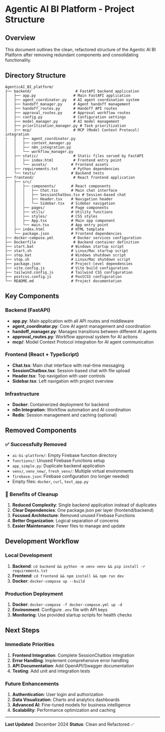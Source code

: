 # Agentic AI BI Platform - Project Structure

## Overview
This document outlines the clean, refactored structure of the Agentic AI BI Platform after removing redundant components and consolidating functionality.

## Directory Structure

```
AgenticAI_BI_platform/
├── backend/                    # FastAPI backend application
│   ├── app.py                 # Main FastAPI application
│   ├── agent_coordinator.py   # AI agent coordination system
│   ├── handoff_manager.py     # Agent handoff management
│   ├── handoff_routes.py      # Handoff API routes
│   ├── approval_routes.py     # Approval workflow routes
│   ├── config.py              # Configuration settings
│   ├── model_manager.py       # AI model management
│   ├── prioritization_manager.py # Task prioritization
│   ├── mcp/                   # MCP (Model Context Protocol) integration
│   │   ├── agent_coordinator.py
│   │   ├── context_manager.py
│   │   ├── n8n_integration.py
│   │   └── workflow_manager.py
│   ├── static/                # Static files served by FastAPI
│   │   ├── index.html         # Frontend entry point
│   │   └── assets/           # Frontend assets
│   ├── requirements.txt       # Python dependencies
│   └── tests/                # Backend tests
├── frontend/                  # React frontend application
│   ├── src/
│   │   ├── components/       # React components
│   │   │   ├── Chat.tsx      # Main chat interface
│   │   │   ├── SessionChatbox.tsx # Session-based chat
│   │   │   ├── Header.tsx    # Navigation header
│   │   │   └── Sidebar.tsx   # Sidebar navigation
│   │   ├── pages/            # Page components
│   │   ├── utils/            # Utility functions
│   │   ├── styles/           # CSS styles
│   │   ├── App.tsx           # Main app component
│   │   └── main.tsx          # App entry point
│   ├── index.html            # HTML template
│   └── package.json          # Frontend dependencies
├── docker-compose.yml         # Docker services configuration
├── Dockerfile                 # Backend container definition
├── start.bat                 # Windows startup script
├── start.sh                  # Linux/Mac startup script
├── stop.bat                  # Windows shutdown script
├── stop.sh                   # Linux/Mac shutdown script
├── package.json              # Project-level dependencies
├── vite.config.js            # Vite build configuration
├── tailwind.config.js        # Tailwind CSS configuration
├── postcss.config.js         # PostCSS configuration
└── README.md                 # Project documentation
```

## Key Components

### Backend (FastAPI)
- **app.py**: Main application with all API routes and middleware
- **agent_coordinator.py**: Core AI agent management and coordination
- **handoff_manager.py**: Manages transitions between different AI agents
- **approval_routes.py**: Workflow approval system for AI actions
- **mcp/**: Model Context Protocol integration for AI agent communication

### Frontend (React + TypeScript)
- **Chat.tsx**: Main chat interface with real-time messaging
- **SessionChatbox.tsx**: Session-based chat with file upload
- **Header.tsx**: Top navigation with user controls
- **Sidebar.tsx**: Left navigation with project overview

### Infrastructure
- **Docker**: Containerized deployment for backend
- **n8n Integration**: Workflow automation and AI coordination
- **Redis**: Session management and caching (optional)

## Removed Components

### ✅ Successfully Removed
- `ai-bi-platform/`: Empty Firebase function directory
- `functions/`: Unused Firebase Functions setup
- `app_simple.py`: Duplicate backend application
- `venv/`, `venv_new/`, `fresh_venv/`: Multiple virtual environments
- `firebase.json`: Firebase configuration (no longer needed)
- Empty files: `docker`, `curl`, `test_app.py`

### 🎯 Benefits of Cleanup
1. **Reduced Complexity**: Single backend application instead of duplicates
2. **Clear Dependencies**: One package.json per layer (frontend/backend)
3. **Focused Architecture**: Removed unused Firebase Functions
4. **Better Organization**: Logical separation of concerns
5. **Easier Maintenance**: Fewer files to manage and update

## Development Workflow

### Local Development
1. **Backend**: `cd backend && python -m venv venv && pip install -r requirements.txt`
2. **Frontend**: `cd frontend && npm install && npm run dev`
3. **Docker**: `docker-compose up --build`

### Production Deployment
1. **Docker**: `docker-compose -f docker-compose.yml up -d`
2. **Environment**: Configure `.env` file with API keys
3. **Monitoring**: Use provided startup scripts for health checks

## Next Steps

### Immediate Priorities
1. **Frontend Integration**: Complete SessionChatbox integration
2. **Error Handling**: Implement comprehensive error handling
3. **API Documentation**: Add OpenAPI/Swagger documentation
4. **Testing**: Add unit and integration tests

### Future Enhancements
1. **Authentication**: User login and authorization
2. **Data Visualization**: Charts and analytics dashboards
3. **Advanced AI**: Fine-tuned models for business intelligence
4. **Scalability**: Performance optimization and caching

---

**Last Updated**: December 2024
**Status**: Clean and Refactored ✅ 
